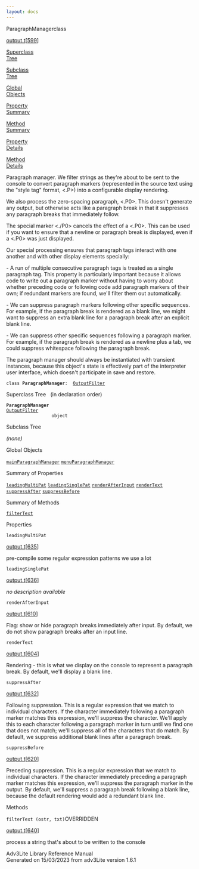 ```yaml
---
layout: docs
---
```

<span class="title">ParagraphManager</span><span class="type">class</span>

[output.t](../file/output.t.html)\[[599](../source/output.t.html#599)\]

[Superclass  
Tree](#_SuperClassTree_)

[Subclass  
Tree](#_SubClassTree_)

[Global  
Objects](#_ObjectSummary_)

[Property  
Summary](#_PropSummary_)

[Method  
Summary](#_MethodSummary_)

[Property  
Details](#_Properties_)

[Method  
Details](#_Methods_)



Paragraph manager. We filter strings as they're about to be sent to the
console to convert paragraph markers (represented in the source text
using the "style tag" format, \<.P\>) into a configurable display
rendering.

We also process the zero-spacing paragraph, \<.P0\>. This doesn't
generate any output, but otherwise acts like a paragraph break in that
it suppresses any paragraph breaks that immediately follow.

The special marker \<./P0\> cancels the effect of a \<.P0\>. This can be
used if you want to ensure that a newline or paragraph break is
displayed, even if a \<.P0\> was just displayed.

Our special processing ensures that paragraph tags interact with one
another and with other display elements specially:

\- A run of multiple consecutive paragraph tags is treated as a single
paragraph tag. This property is particularly important because it allows
code to write out a paragraph marker without having to worry about
whether preceding code or following code add paragraph markers of their
own; if redundant markers are found, we'll filter them out
automatically.

\- We can suppress paragraph markers following other specific sequences.
For example, if the paragraph break is rendered as a blank line, we
might want to suppress an extra blank line for a paragraph break after
an explicit blank line.

\- We can suppress other specific sequences following a paragraph
marker. For example, if the paragraph break is rendered as a newline
plus a tab, we could suppress whitespace following the paragraph break.

The paragraph manager should always be instantiated with transient
instances, because this object's state is effectively part of the
interpreter user interface, which doesn't participate in save and
restore.

`class `**`ParagraphManager`**` :   `[`OutputFilter`](../object/OutputFilter.html)



<span id="_SuperClassTree_"></span>



<span class="hdln">Superclass Tree</span>   (in declaration order)



**`ParagraphManager`**  
[`OutputFilter`](../object/OutputFilter.html)  
`                 object`  
<span id="_SubClassTree_"></span>



<span class="hdln">Subclass Tree</span>  



*(none)* <span id="_ObjectSummary_"></span>



<span class="hdln">Global Objects</span>  



[`mainParagraphManager`](../object/mainParagraphManager.html) [`menuParagraphManager`](../object/menuParagraphManager.html)
<span id="_PropSummary_"></span>



<span class="hdln">Summary of Properties</span>  



[`leadingMultiPat`](#leadingMultiPat) [`leadingSinglePat`](#leadingSinglePat) [`renderAfterInput`](#renderAfterInput) [`renderText`](#renderText) [`suppressAfter`](#suppressAfter) [`suppressBefore`](#suppressBefore)



<span id="_MethodSummary_"></span>



<span class="hdln">Summary of Methods</span>  



[`filterText`](#filterText)



<span id="_Properties_"></span>



<span class="hdln">Properties</span>  



<span id="leadingMultiPat"></span>

`leadingMultiPat`

[output.t](../file/output.t.html)\[[635](../source/output.t.html#635)\]



pre-compile some regular expression patterns we use a lot



<span id="leadingSinglePat"></span>

`leadingSinglePat`

[output.t](../file/output.t.html)\[[636](../source/output.t.html#636)\]



*no description available*



<span id="renderAfterInput"></span>

`renderAfterInput`

[output.t](../file/output.t.html)\[[610](../source/output.t.html#610)\]



Flag: show or hide paragraph breaks immediately after input. By default,
we do not show paragraph breaks after an input line.



<span id="renderText"></span>

`renderText`

[output.t](../file/output.t.html)\[[604](../source/output.t.html#604)\]



Rendering - this is what we display on the console to represent a
paragraph break. By default, we'll display a blank line.



<span id="suppressAfter"></span>

`suppressAfter`

[output.t](../file/output.t.html)\[[632](../source/output.t.html#632)\]



Following suppression. This is a regular expression that we match to
individual characters. If the character immediately following a
paragraph marker matches this expression, we'll suppress the character.
We'll apply this to each character following a paragraph marker in turn
until we find one that does not match; we'll suppress all of the
characters that do match. By default, we suppress additional blank lines
after a paragraph break.



<span id="suppressBefore"></span>

`suppressBefore`

[output.t](../file/output.t.html)\[[620](../source/output.t.html#620)\]



Preceding suppression. This is a regular expression that we match to
individual characters. If the character immediately preceding a
paragraph marker matches this expression, we'll suppress the paragraph
marker in the output. By default, we'll suppress a paragraph break
following a blank line, because the default rendering would add a
redundant blank line.



<span id="_Methods_"></span>



<span class="hdln">Methods</span>  



<span id="filterText"></span>

`filterText (ostr, txt)`<span class="rem">OVERRIDDEN</span>

[output.t](../file/output.t.html)\[[640](../source/output.t.html#640)\]



process a string that's about to be written to the console





Adv3Lite Library Reference Manual  
Generated on 15/03/2023 from adv3Lite version 1.6.1


